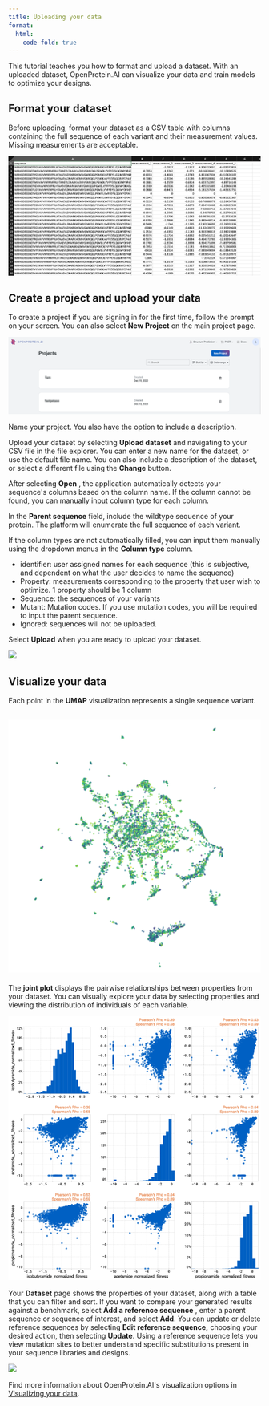 ```yaml
---
title: Uploading your data
format:
  html:
    code-fold: true
---
```


This tutorial teaches you how to format and upload a dataset. With an uploaded dataset, OpenProtein.AI can visualize your data and train models to optimize your designs.

## Format your dataset

Before uploading, format your dataset as a CSV table with columns containing the full sequence of each variant and their measurement values. Missing measurements are acceptable.

![](./img/uploading-your-data/core-dataset-format.png)

## Create a project and upload your data

To create a project if you are signing in for the first time, follow the prompt on your screen. You can also select **New Project** on the main project page.

![](./img/uploading-your-data/core-new-project.png)

Name your project. You also have the option to include a description.

Upload your dataset by selecting **Upload dataset** and navigating to your CSV file in the file explorer. You can enter a new name for the dataset, or use the default file name. You can also include a description of the dataset, or select a different file using the **Change** button.

After selecting **Open** , the application automatically detects your sequence's columns based on the column name. If the column cannot be found, you can manually input column type for each column.

In the **Parent sequence** field, include the wildtype sequence of your protein. The platform will enumerate the full sequence of each variant.

If the column types are not automatically filled, you can input them manually using the dropdown menus in the **Column type** column.

- identifier: user assigned names for each sequence (this is subjective, and dependent on what the user decides to name the sequence)
- Property: measurements corresponding to the property that user wish to optimize. 1 property should be 1 column
- Sequence: the sequences of your variants
- Mutant: Mutation codes. If you use mutation codes, you will be required to input the parent sequence.
- Ignored: sequences will not be uploaded.

Select **Upload** when you are ready to upload your dataset.

![](./img/uploading-your-data/core-dataset-upload.gif)

## Visualize your data

Each point in the **UMAP** visualization represents a single sequence variant.

## ![](./img/uploading-your-data/core-umap.png)



The **joint plot** displays the pairwise relationships between properties from your dataset. You can visually explore your data by selecting properties and viewing the distribution of individuals of each variable.

![](./img/uploading-your-data/core-jointplot.png)


Your **Dataset** page shows the properties of your dataset, along with a table that you can filter and sort. If you want to compare your generated results against a benchmark, select **Add a reference sequence** , enter a parent sequence or sequence of interest, and select **Add**. You can update or delete reference sequences by selecting **Edit reference sequence,** choosing your desired action, then selecting **Update**. Using a reference sequence lets you view mutation sites to better understand specific substitutions present in your sequence libraries and designs.

![](./img/uploading-your-data/core-refseq.gif)

Find more information about OpenProtein.AI's visualization options in [Visualizing your data](./visualizing-your-data.md).
